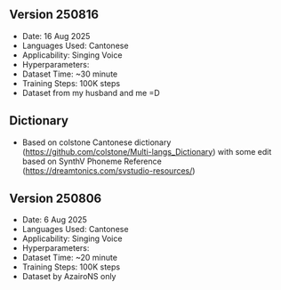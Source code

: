 ## Version 250816
- Date: 16 Aug 2025
- Languages Used: Cantonese
- Applicability: Singing Voice
- Hyperparameters:
-    Dataset Time: ~30 minute
-    Training Steps: 100K steps
- Dataset from my husband and me =D

## Dictionary
- Based on colstone Cantonese dictionary (https://github.com/colstone/Multi-langs_Dictionary) with some edit based on SynthV Phoneme Reference (https://dreamtonics.com/svstudio-resources/)


## Version 250806
- Date: 6 Aug 2025
- Languages Used: Cantonese
- Applicability: Singing Voice
- Hyperparameters:
-    Dataset Time: ~20 minute
-    Training Steps: 100K steps
- Dataset by AzairoNS only
